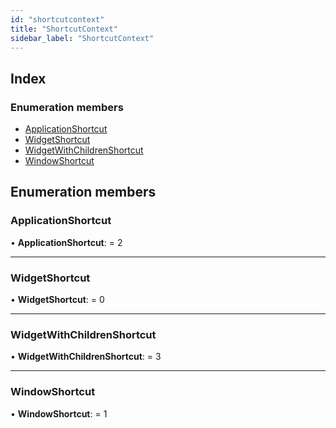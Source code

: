 ```yaml
---
id: "shortcutcontext"
title: "ShortcutContext"
sidebar_label: "ShortcutContext"
---
```


## Index

### Enumeration members

* [ApplicationShortcut](shortcutcontext.md#applicationshortcut)
* [WidgetShortcut](shortcutcontext.md#widgetshortcut)
* [WidgetWithChildrenShortcut](shortcutcontext.md#widgetwithchildrenshortcut)
* [WindowShortcut](shortcutcontext.md#windowshortcut)

## Enumeration members

###  ApplicationShortcut

• **ApplicationShortcut**: = 2

___

###  WidgetShortcut

• **WidgetShortcut**: = 0

___

###  WidgetWithChildrenShortcut

• **WidgetWithChildrenShortcut**: = 3

___

###  WindowShortcut

• **WindowShortcut**: = 1
